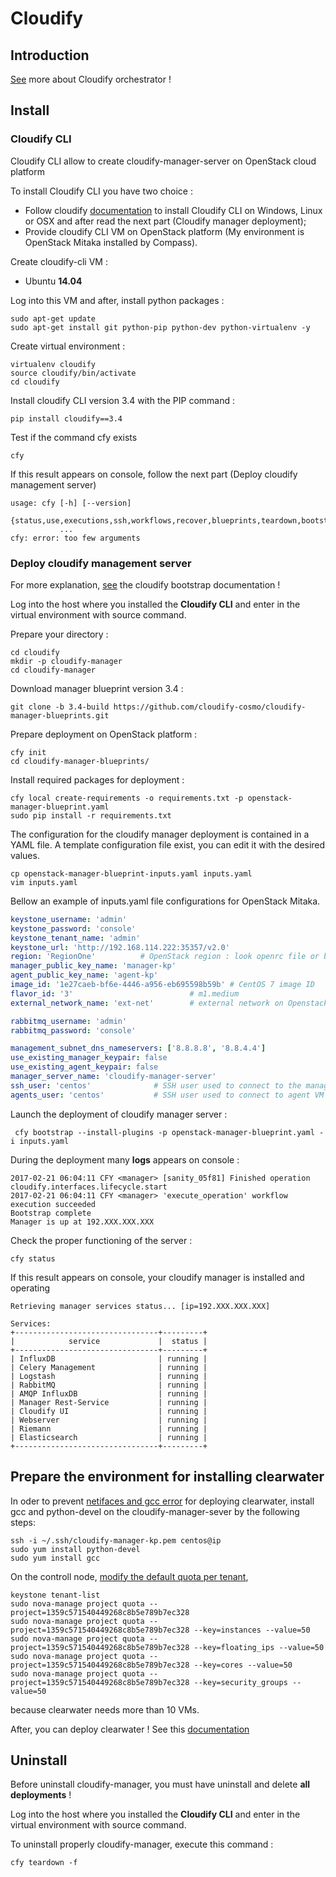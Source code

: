 # Cloudify
## Introduction

[See](http://getcloudify.org/cloud_orchestration_cloud_automation.html) more about Cloudify orchestrator !

## Install

### Cloudify CLI

Cloudify CLI allow to create cloudify-manager-server on OpenStack cloud platform

To install Cloudify CLI you have two choice :
* Follow cloudify [documentation](http://docs.getcloudify.org/3.4.0/intro/installation/) to install Cloudify CLI
  on Windows, Linux or OSX and after read the next part (Cloudify manager deployment);
* Provide cloudify CLI VM on OpenStack platform (My environment is OpenStack Mitaka installed by Compass).

Create cloudify-cli VM :
* Ubuntu **14.04**

Log into this VM and after, install python packages :
```
sudo apt-get update
sudo apt-get install git python-pip python-dev python-virtualenv -y
```

Create virtual environment :
```
virtualenv cloudify
source cloudify/bin/activate
cd cloudify
```
Install cloudify CLI version 3.4 with the PIP command : 
```
pip install cloudify==3.4
```

Test if the command cfy exists 
```
cfy
```
If this result appears on console, follow the next part (Deploy cloudify management server)
```
usage: cfy [-h] [--version]
           {status,use,executions,ssh,workflows,recover,blueprints,teardown,bootstrap,dev,deployments,init,local,events}
           ...
cfy: error: too few arguments
```


### Deploy cloudify management server

For more explanation, [see](http://getcloudify.org/guide/3./getting-started-bootstrapping.html) the cloudify
bootstrap documentation !

Log into the host where you installed the **Cloudify CLI** and enter in the virtual environment with source command.

Prepare your directory :
```
cd cloudify
mkdir -p cloudify-manager
cd cloudify-manager
```

Download manager blueprint version 3.4 :
```
git clone -b 3.4-build https://github.com/cloudify-cosmo/cloudify-manager-blueprints.git
```

Prepare deployment on OpenStack platform :
```
cfy init
cd cloudify-manager-blueprints/
```
Install required packages for deployment :
```
cfy local create-requirements -o requirements.txt -p openstack-manager-blueprint.yaml
sudo pip install -r requirements.txt
```

The configuration for the cloudify manager deployment is contained in a YAML file. 
A template configuration file exist, you can edit it with the desired values.
```
cp openstack-manager-blueprint-inputs.yaml inputs.yaml
vim inputs.yaml
```

Bellow an example of inputs.yaml file configurations for OpenStack Mitaka.

```yaml
keystone_username: 'admin'
keystone_password: 'console'
keystone_tenant_name: 'admin'
keystone_url: 'http://192.168.114.222:35357/v2.0'
region: 'RegionOne'          # OpenStack region : look openrc file or by keystone endpoint-list
manager_public_key_name: 'manager-kp'
agent_public_key_name: 'agent-kp'
image_id: '1e27caeb-bf6e-4446-a956-eb695598b59b' # CentOS 7 image ID
flavor_id: '3'                          # m1.medium
external_network_name: 'ext-net'        # external network on Openstack

rabbitmq_username: 'admin'
rabbitmq_password: 'console'

management_subnet_dns_nameservers: ['8.8.8.8', '8.8.4.4']
use_existing_manager_keypair: false
use_existing_agent_keypair: false
manager_server_name: 'cloudify-manager-server'
ssh_user: 'centos'              # SSH user used to connect to the manager
agents_user: 'centos'           # SSH user used to connect to agent VM
```

Launch the deployment of cloudify manager server :
```
 cfy bootstrap --install-plugins -p openstack-manager-blueprint.yaml -i inputs.yaml
```

During the deployment many **logs** appears on console :
```
2017-02-21 06:04:11 CFY <manager> [sanity_05f81] Finished operation cloudify.interfaces.lifecycle.start
2017-02-21 06:04:11 CFY <manager> 'execute_operation' workflow execution succeeded
Bootstrap complete
Manager is up at 192.XXX.XXX.XXX
```
Check the proper functioning of the server :
```
cfy status
```
If this result appears on console, your cloudify manager is installed  and operating
```
Retrieving manager services status... [ip=192.XXX.XXX.XXX]

Services:
+--------------------------------+---------+
|            service             |  status |
+--------------------------------+---------+
| InfluxDB                       | running |
| Celery Management              | running |
| Logstash                       | running |
| RabbitMQ                       | running |
| AMQP InfluxDB                  | running |
| Manager Rest-Service           | running |
| Cloudify UI                    | running |
| Webserver                      | running |
| Riemann                        | running |
| Elasticsearch                  | running |
+--------------------------------+---------+
```


## Prepare the environment for installing clearwater

In oder to prevent [netifaces and gcc error](https://groups.google.com/forum/#!topic/cloudify-users/xymyZ362zvQ) for
deploying clearwater, install gcc and python-devel on the cloudify-manager-sever by the following steps:

```
ssh -i ~/.ssh/cloudify-manager-kp.pem centos@ip
sudo yum install python-devel
sudo yum install gcc
```

On the controll node, [modify the default quota per tenant](http://www.sebastien-han.fr/blog/2012/09/19/openstack-play-with-quota/),

```
keystone tenant-list
sudo nova-manage project quota --project=1359c571540449268c8b5e789b7ec328
sudo nova-manage project quota --project=1359c571540449268c8b5e789b7ec328 --key=instances --value=50
sudo nova-manage project quota --project=1359c571540449268c8b5e789b7ec328 --key=floating_ips --value=50
sudo nova-manage project quota --project=1359c571540449268c8b5e789b7ec328 --key=cores --value=50
sudo nova-manage project quota --project=1359c571540449268c8b5e789b7ec328 --key=security_groups --value=50
```

because clearwater needs more than 10 VMs.

After, you can deploy clearwater ! See this [documentation](clearwater.md)


## Uninstall

Before uninstall cloudify-manager, you must have uninstall and delete **all deployments** !

Log into the host where you installed the **Cloudify CLI** and enter in the virtual environment with source command.

To uninstall properly cloudify-manager, execute this command :
```
cfy teardown -f 
```
